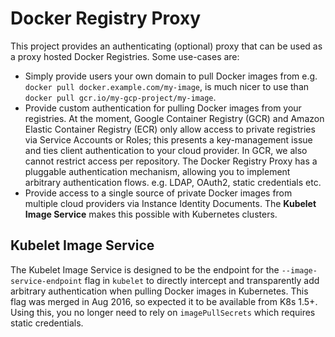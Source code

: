 # Docker Registry Proxy

This project provides an authenticating (optional) proxy that can be used as a proxy hosted Docker Registries. Some use-cases are:

 - Simply provide users your own domain to pull Docker images from e.g. `docker pull docker.example.com/my-image`, is much nicer to use than `docker pull gcr.io/my-gcp-project/my-image`.
 - Provide custom authentication for pulling Docker images from your registries. At the moment, Google Container Registry (GCR) and Amazon Elastic Container Registry (ECR) only allow access to private registries via Service Accounts or Roles; this presents a key-management issue and ties client authentication to your cloud provider. In GCR, we also cannot restrict access per repository. The Docker Registry Proxy has a pluggable authentication mechanism, allowing you to implement arbitrary authentication flows. e.g. LDAP, OAuth2, static credentials etc.
- Provide access to a single source of private Docker images from multiple cloud providers via Instance Identity Documents. The **Kubelet Image Service** makes this possible with Kubernetes clusters.


## Kubelet Image Service

The Kubelet Image Service is designed to be the endpoint for the `--image-service-endpoint` flag in `kubelet` to directly intercept and transparently add arbitrary authentication when pulling Docker images in Kubernetes. This flag was merged in Aug 2016, so expected it to be available from K8s 1.5+. Using this, you no longer need to rely on `imagePullSecrets` which requires static credentials.
